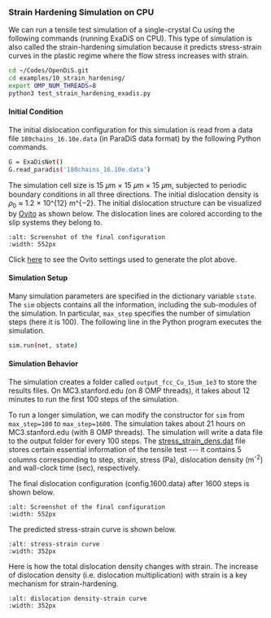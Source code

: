 ### Strain Hardening Simulation on CPU

We can run a tensile test simulation of a single-crystal Cu using the following commands (running ExaDiS on CPU).  This type of simulation is also called the strain-hardening simulation because it predicts stress-strain curves in the plastic regime where the flow stress increases with strain.

```bash
cd ~/Codes/OpenDiS.git
cd examples/10_strain_hardening/
export OMP_NUM_THREADS=8
python3 test_strain_hardening_exadis.py
```

#### Initial Condition

The initial dislocation configuration for this simulation is read from a data file ```180chains_16.10e.data``` (in ParaDiS data format) by the following Python commands.
```bash
G = ExaDisNet()
G.read_paradis('180chains_16.10e.data')
```
The simulation cell size is 15 𝜇m × 15 𝜇m × 15 𝜇m, subjected to periodic boundary conditions in all three directions. The initial dislocation density is 𝜌<sub>0</sub> ≈ 1.2 × 10^{12} m^{−2}.  The initial dislocation structure can be visualized by [Ovito](https://www.ovito.org/) as shown below.  The dislocation lines are colored according to the slip systems they belong to.
```{figure} initial_configuration_Ovito.png
:alt: Screenshot of the final configuration
:width: 552px
```
Click [here](Ovito_settings.png) to see the Ovito settings used to generate the plot above.


#### Simulation Setup

Many simulation parameters are specified in the dictionary variable ```state```.  The ```sim``` objects contains all the information, including the sub-modules of the simulation.  In particular, ```max_step``` specifies the number of simulation steps (here it is 100).  The following line in the Python program executes the simulation.
```bash
sim.run(net, state)
```

#### Simulation Behavior
The simulation creates a folder called ```output_fcc_Cu_15um_1e3``` to store the results files.  On MC3.stanford.edu (on 8 OMP threads), it takes about 12 minutes to run the first 100 steps of the simulation.

To run a longer simulation, we can modify the constructor for ```sim``` from ```max_step=100``` to ```max_step=1600```.  The simulation takes about 21 hours on MC3.stanford.edu (with 8 OMP threads). The simulation will write a data file to the output folder for every 100 steps.  The [stress_strain_dens.dat](stress_strain_dens_1600_CPU.dat) file stores certain essential information of the tensile test --- it contains 5 columns corresponding to step, strain, stress (Pa), dislocation density (m<sup>-2</sup>) and wall-clock time (sec), respectively.

The final dislocation configuration (config.1600.data) after 1600 steps is shown below.
```{figure} CPU_final_configuration_Ovito.png
:alt: Screenshot of the final configuration
:width: 552px
```

The predicted stress-strain curve is shown below.
```{figure} Stress_strain_CPU.png
:alt: stress-strain curve
:width: 352px
```

Here is how the total dislocation density changes with strain.  The increase of dislocation density (i.e. dislocation multiplication) with strain is a key mechanism for strain-hardening.
```{figure} Density_strain_CPU.png
:alt: dislocation density-strain curve
:width: 352px
```
